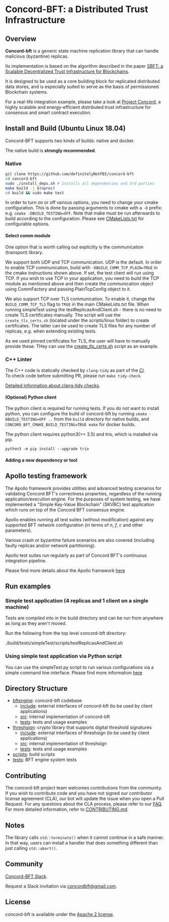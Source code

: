 # Concord-BFT: a Distributed Trust Infrastructure


<!-- ![Concored-bft Logo](TBD) -->

<!-- <img src="TODO.jpg" width="200" height="200" /> -->


## Overview

**Concord-bft** is a generic state machine replication library that can handle malicious (byzantine) replicas.

Its implementation is based on the algorithm described in the paper [SBFT: a Scalable Decentralized Trust Infrastructure for
Blockchains](https://arxiv.org/pdf/1804.01626.pdf).

It is designed to be used as a core building block for replicated distributed data stores, and is especially suited to serve as the basis of permissioned Blockchain systems.

For a real-life integration example, please take a look at [Project Concord](https://github.com/vmware/concord), a highly scalable and energy-efficient distributed trust infrastructure for consensus and smart contract execution.


## Install and Build (Ubuntu Linux 18.04)

Concord-BFT supports two kinds of builds: native and docker.

The native build is **strongly recommended**.

### Native

```sh
git clone https://github.com/definitelyNotFBI/concord-bft
cd concord-bft
sudo ./install_deps.sh # Installs all dependencies and 3rd parties
make build -j $(nproc)
cd build && sudo make test
```

In order to turn on or off various options, you need to change your cmake configuration. This is
done by passing arguments to cmake with a `-D` prefix: e.g. `cmake -DBUILD_TESTING=OFF`. Note that
make must be run afterwards to build according to the configuration. Please see [CMakeLists.txt](CMakeLists.txt) for configurable options.

#### Select comm module
One option that is worth calling out explicitly is the communication (transport) library.

We support both UDP and TCP communication. UDP is the default. In order to
enable TCP communication, build with `-DBUILD_COMM_TCP_PLAIN=TRUE` in the cmake
instructions shown above.  If set, the test client will run using TCP. If you
wish to use TCP in your application, you need to build the TCP module as
mentioned above and then create the communication object using CommFactory and
passing PlainTcpConfig object to it.

We also support TCP over TLS communication. To enable it, change the
`BUILD_COMM_TCP_TLS` flag to `TRUE` in the main CMakeLists.txt file. When
running simpleTest using the testReplicasAndClient.sh - there is no need to create TLS certificates manually. The script will use the `create_tls_certs.sh` (located under the scripts/linux folder) to create certificates. The latter can be used to create TLS files for any number of replicas, e.g. when extending existing tests.

As we used pinned certificates for TLS, the user will have to manually provide these. THey can use the [create_tls_certs.sh](scripts/linux/create_tls_certs.sh) script as an example.


### C++ Linter

The C++ code is statically checked by `clang-tidy` as part of the [CI](https://github.com/vmware/concord-bft/actions?query=workflow%3Aclang-tidy).
<br>To check code before submitting PR, please run `make tidy-check`.

[Detailed information about clang-tidy checks](https://clang.llvm.org/extra/clang-tidy/checks/list.html).


#### (Optional) Python client

The python client is required for running tests. If you do not want to install python, you can
configure the build of concord-bft by running `cmake -DBUILD_TESTING=OFF ..` from the `build`
directory for native builds, and `CONCORD_BFT_CMAKE_BUILD_TESTING=TRUE make` for docker builds.

The python client requires python3(>= 3.5) and trio, which is installed via pip.

    python3 -m pip install --upgrade trio


#### Adding a new dependency or tool

## Apollo testing framework


The Apollo framework provides utilities and advanced testing scenarios for validating
Concord BFT's correctness properties, regardless of the running application/execution engine.
For the purposes of system testing, we have implemented a "Simple Key-Value Blockchain" (SKVBC)
test application which runs on top of the Concord BFT consensus engine.
<br>

Apollo enables running all test suites (without modification) against any supported BFT network
configuration (in terms of <i>n</i>, <i>f</i>, <i>c</i> and other parameters).
<br>

Various crash or byzantine failure scenarios are also covered
(including faulty replicas and/or network partitioning).
<br>

Apollo test suites run regularly as part of Concord BFT's continuous integration pipeline.

Please find more details about the Apollo framework [here](tests/apollo/README.md)

## Run examples


### Simple test application (4 replicas and 1 client on a single machine)

Tests are compiled into in the build directory and can be run from anywhere as
long as they aren't moved.

Run the following from the top level concord-bft directory:

   ./build/tests/simpleTest/scripts/testReplicasAndClient.sh

### Using simple test application via Python script

You can use the simpleTest.py script to run various configurations via a simple
command line interface.
Please find more information [here](./tests/simpleTest/README.md)

## Directory Structure


- [bftengine](./bftengine): concord-bft codebase
	- [include](./bftengine/include): external interfaces of concord-bft (to be used by client applications)
	- [src](./bftengine/src): internal implementation of concord-bft
    - [tests](./bftengine/tests): tests and usage examples
- [threshsign](./threshsign): crypto library that supports digital threshold signatures
	- [include](./threshsign/include): external interfaces of threshsign (to be used by client applications)
	- [src](./threshsign/src): internal implementation of threshsign
    - [tests](./threshsign/tests): tests and usage examples
- [scripts](./scripts): build scripts
- [tests](./tests): BFT engine system tests

## Contributing


The concord-bft project team welcomes contributions from the community. If you wish to contribute code and you have not
signed our contributor license agreement (CLA), our bot will update the issue when you open a Pull Request. For any
questions about the CLA process, please refer to our [FAQ](https://cla.vmware.com/faq). For more detailed information,
refer to [CONTRIBUTING.md](CONTRIBUTING.md).

## Notes
The library calls `std::terminate()` when it cannot continue in a safe manner.
In that way, users can install a handler that does something different than just calling `std::abort()`.

## Community


[Concord-BFT Slack](https://concordbft.slack.com/).

Request a Slack invitation via <concordbft@gmail.com>.

## License

concord-bft is available under the [Apache 2 license](LICENSE).
